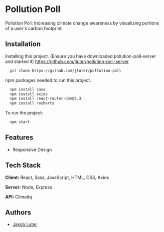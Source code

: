 
# Pollution Poll

Pollution Poll: Increasing climate change awareness by visualizing portions of a user's carbon footprint.


## Installation

Installing this project. (Ensure you have downloaded pollution-poll-server and started it)
https://github.com/jluter/pollution-poll-server


```bash
  git clone https://github.com/jluter/pollution-poll
```

npm packages needed to run this project.

```bash
  npm install sass
  npm install axios
  npm install react-router-dom@5.3
  npm install recharts
```

To run the project: 

```bash
  npm start
```


## Features

- Responsive Design


## Tech Stack

**Client:** React, Sass, JavaScript, HTML, CSS, Axios

**Server:** Node, Express

**API:** Climatiq
## Authors

- [Jakob Luter](https://www.linkedin.com/in/jakob-luter/)

